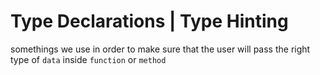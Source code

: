# Type Declarations | Type Hinting 

somethings we use in order to make sure that the user will pass the right type of `data` inside `function` or `method`
